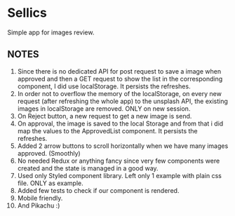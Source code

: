 # Sellics

Simple app for images review.

## NOTES

1. Since there is no dedicated API for post request to save a image when approved and then a GET request to show the list in the corresponding component, I did use localStorage.
   It persists the refreshes.
2. In order not to overflow the memory of the localStorage, on every new request (after refreshing the whole app) to the unsplash API, the existing images in localStorage are removed. ONLY on new session.
3. On Reject button, a new request to get a new image is send.
4. On approval, the image is saved to the local Storage and from that i did map the values to the ApprovedList component. It persists the refreshes.
5. Added 2 arrow buttons to scroll horizontally when we have many images approved. (Smoothly)
6. No needed Redux or anything fancy since very few components were created and the state is managed in a good way.
7. Used only Styled component library. Left only 1 example with plain css file. ONLY as example.
8. Added few tests to check if our component is rendered.
9. Mobile friendly.
10. And Pikachu :)
